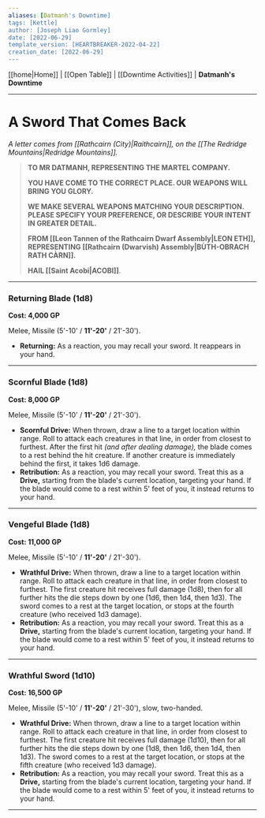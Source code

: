 ```yaml
---
aliases: [Datmanh's Downtime]
tags: [Kettle]
author: [Joseph Liao Gormley]
date: [2022-06-29]
template_version: [HEARTBREAKER-2022-04-22]
creation_date: [2022-06-29]
---
```

<!-- Home | Character Creation | -->
[[home|Home]] | [[Open Table]] | [[Downtime Activities]] | **Datmanh's Downtime**
___
# A Sword That Comes Back
*A letter comes from [[Rathcairn (City)|Raithcairn]], on the [[The Redridge Mountains|Redridge Mountains]].*

> **TO MR DATMANH, REPRESENTING THE MARTEL COMPANY.**
>
> **YOU HAVE COME TO THE CORRECT PLACE. OUR WEAPONS WILL BRING YOU GLORY.**
> 
> **WE MAKE SEVERAL WEAPONS MATCHING YOUR DESCRIPTION. PLEASE SPECIFY YOUR PREFERENCE, OR DESCRIBE YOUR INTENT IN GREATER DETAIL.**
> 
> **FROM [[Leon Tannen of the Rathcairn Dwarf Assembly|LEON ETH]], REPRESENTING [[Rathcairn (Dwarvish) Assembly|BÙTH-OBRACH RATH CÀRN]].**
> 
> **HAIL [[Saint Acobi|ACOBI]]**.

___
### **Returning Blade (1d8)**
**Cost: 4,000 GP**

Melee, Missile (5'-10' / **11'-20'** / 21'-30').
- **Returning:** As a reaction, you may recall your sword. It reappears in your hand.

___
### Scornful Blade (1d8)
**Cost: 8,000 GP**

Melee, Missile (5'-10' / **11'-20'** / 21'-30').
- **Scornful Drive:** When thrown, draw a line to a target location within range. Roll to attack each creatures in that line, in order from closest to furthest. After the first hit *(and after dealing damage),* the blade comes to a rest behind the hit creature. If another creature is immediately behind the first, it takes 1d6 damage.
- **Retribution:** As a reaction, you may recall your sword. Treat this as a **Drive,** starting from the blade's current location, targeting your hand. If the blade would come to a rest within 5' feet of you, it instead returns to your hand.

___
### Vengeful Blade (1d8)
**Cost: 11,000 GP**

Melee, Missile (5'-10' / **11'-20'** / 21'-30').
- **Wrathful Drive:** When thrown, draw a line to a target location within range. Roll to attack each creature in that line, in order from closest to furthest. The first creature hit receives full damage (1d8), then for all further hits the die steps down by one (1d6, then 1d4, then 1d3). The sword comes to a rest at the target location, or stops at the fourth creature (who received 1d3 damage).
- **Retribution:** As a reaction, you may recall your sword. Treat this as a **Drive,** starting from the blade's current location, targeting your hand. If the blade would come to a rest within 5' feet of you, it instead returns to your hand.

___
### Wrathful Sword (1d10)
**Cost: 16,500 GP**

Melee, Missile (5'-10' / **11'-20'** / 21'-30'), slow, two-handed.
- **Wrathful Drive:** When thrown, draw a line to a target location within range. Roll to attack each creature in that line, in order from closest to furthest. The first creature hit receives full damage (1d10), then for all further hits the die steps down by one (1d8, then 1d6, then 1d4, then 1d3). The sword comes to a rest at the target location, or stops at the fifth creature (who received 1d3 damage).
- **Retribution:** As a reaction, you may recall your sword. Treat this as a **Drive,** starting from the blade's current location, targeting your hand. If the blade would come to a rest within 5' feet of you, it instead returns to your hand.


___
<!--*See also:* 
*References:*
*Source:* -->
<!-- Sources, read more, links, etc. -->
<!-- *Source: Entry by [[Mike Maxin]].* -->
<!-- Leave an empty line at the end, otherwise Exporter complains. -->
